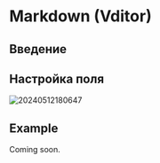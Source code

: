 # Markdown (Vditor)

## Введение

## Настройка поля

![20240512180647](https://static-docs.nocobase.com/20240512180647.png)

## Example

Coming soon.
